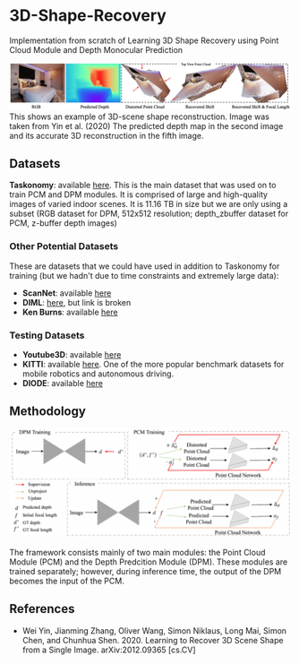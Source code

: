 # 3D-Shape-Recovery
Implementation from scratch of Learning 3D Shape Recovery using Point Cloud Module and Depth Monocular Prediction

![ex](markdown_images/fig1.png)
This shows an example of 3D-scene shape reconstruction. Image was taken from Yin et al. (2020) The predicted depth map in the second image and its accurate 3D reconstruction in the fifth image.

## Datasets

<b>Taskonomy</b>: available <a href="https://github.com/StanfordVL/taskonomy/tree/master/data">here</a>. This is the main dataset that was used on to train PCM and DPM modules. It is comprised of large and high-quality images of varied indoor scenes. It is 11.16 TB in size but we are only using a subset (RGB dataset for DPM, 512x512 resolution; depth_zbuffer dataset for PCM, z-buffer depth images) 

### Other Potential Datasets

These are datasets that we could have used in addition to Taskonomy for training (but we hadn't due to time constraints and extremely large data):

<ul>
   <li> <b>ScanNet</b>: available <a href="https://github.com/ScanNet/ScanNet">here</a> </li>
  <li> <b>DIML</b>: <a href="http://diml.yonsei.ac.kr/DIML_rgbd_dataset/">here</a>, but link is broken </li>
  <li> <b>Ken Burns</b>: available <a href="https://github.com/sniklaus/3d-ken-burns">here</a> </li>
</ul>

### Testing Datasets

<ul>
  <li> <b>Youtube3D</b>: available <a href="http://www-personal.umich.edu/~wfchen/depth-in-the-wild/">here</a> </li>
  <li> <b>KITTI</b>: available <a href="https://paperswithcode.com/dataset/kitti">here</a>. One of the more popular benchmark datasets for mobile robotics and autonomous driving. </li>
  <li> <b>DIODE</b>: available <a href="https://diode-dataset.org/">here</a> </li>
</ul>

## Methodology

![ex](markdown_images/fig2.png)

The framework consists mainly of two main modules: the Point Cloud Module (PCM) and the Depth Predcition Module (DPM). These modules are trained separately; however, during inference time, the output of the DPM becomes the input of the PCM.

## References

<ul>
   <li> Wei Yin, Jianming Zhang, Oliver Wang, Simon Niklaus, Long Mai, Simon Chen, and Chunhua Shen. 2020. Learning to Recover 3D Scene Shape from a Single
Image. arXiv:2012.09365 [cs.CV] </li>   
</ul>
